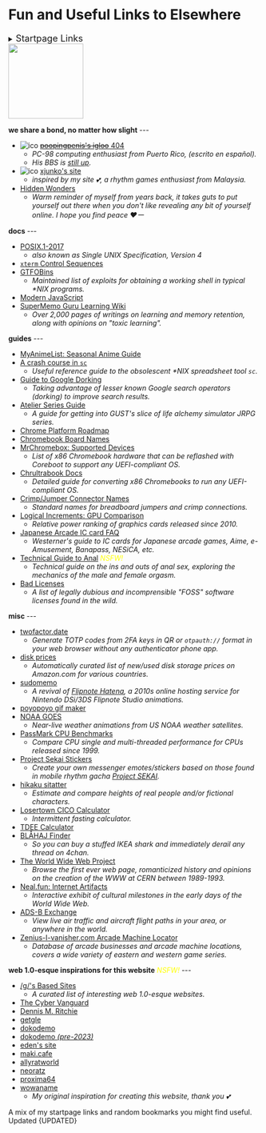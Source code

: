 <!-- started 2022/8/3 -->
<!-- updated 2023/11/27 -->
# Fun and Useful Links to Elsewhere

<details>
<summary><span style="font-size: 130%;">Startpage Links</span></summary>

**4channel** <span class="blink" style="color: #FFFF00;"><em>NSFW!</em></span> --- <br/>
[/g/](https://boards.4channel.org/g/catalog) <sup>*[desu](https://desuarchive.org/g/)*</sup> ·
[/ck/](https://boards.4channel.org/ck/catalog) <sup>*[warosu](https://warosu.org/ck/)*</sup> ·
[/o/](https://boards.4channel.org/o/catalog) <sup>*[4plebs](https://archive.4plebs.org/o/)*</sup> ·
[[s4s]](https://boards.4chan.org/s4s/catalog) <sup>*[4plebs](https://archive.4plebs.org/s4s/)*</sup>

**4channel shit-tier** <span class="blink" style="color: #FFFF00;"><em>NSFW!</em></span> --- <br/>
[/a/](https://boards.4channel.org/a/catalog) <sup>*[desu](https://desuarchive.org/a/)*</sup> ·
[/v/](https://boards.4channel.org/v/catalog) <sup>*[b4k](https://arch.b4k.co/v/)*</sup> ·
[/vg/](https://boards.4channel.org/vg/catalog) <sup>*[b4k](https://arch.b4k.co/vg/)*</sup> ·
[/x/](https://boards.4channel.org/x/catalog) <sup>*[4plebs](https://archive.4plebs.org/x/)*</sup> ·
[/cgl/](https://boards.4channel.org/cgl/catalog) <sup>*[desu](https://desuarchive.org/cgl/)*</sup> ·
[/fa/](https://boards.4channel.org/fa/catalog) <sup>*[warosu](https://warosu.org/fa/)*</sup> ·
[/lgbt/](https://boards.4channel.org/lgbt/catalog) <sup>*[archived](https://archived.moe/lgbt/)*</sup> ·
[/fit/](https://boards.4channel.org/fit/catalog) <sup>*[desu](https://desuarchive.org/fit/)*</sup> ·
[/jp/](https://boards.4channel.org/jp/catalog) <sup>*[warosu](https://warosu.org/jp/)*</sup>

**fanart/doujinshi** <span class="blink" style="color: #FFFF00;"><em>NSFW!</em></span> ---
[gelbooru](https://gelbooru.com) ·
[nhentai](https://nhentai.net) ·
[pixiv](https://www.pixiv.net/en/tags/初音ミク)

**alt. frontends** ---

<form method="get" action="https://nitter.eda.gay/search">
	<select name="f">
		<option value="users">Users</option>
		<option value="tweet">Tweets</option>
	</select>
  <input type="search" name="q" placeholder="Nitter" />
  <input type="submit" value="Search" />
</form>


**sauce** ---
[iqdb](https://iqdb.org) ·
[saucenao](https://saucenao.com) ·
[trace.moe](https://trace.moe) ·
[google](https://www.google.com/imghp) ·
[yandex](https://yandex.com/images)

**streaming** ---
[youtube](https://youtube.com) ·
[niconico](https://nicovideo.jp) ·
[animixplay](https://animixplay.to) ·
[mangadex](https://mangadex.org)

**filesharing** ---
[magnet-dl]({GIT_REMOTE}/zzzzzzz-stats/actions/workflows/magnet-dl.yml)
	<sup>*[source code]({GIT_REMOTE}/atelier/blob/master/.github/workflows/magnet-dl.yml)*</sup> ·
[nyaa](https://nyaa.si) ·
[fitgirl](https://fitgirl-repacks.site) ·
[CDromance](https://cdromance.com) ·
~~[zLibrary (rip)](https://u1lib.org)~~

**file hosts** ---
[catbox](https://catbox.moe) <sup>*[litterbox](https://litterbox.catbox.moe)*</sup> ·
[0x0.st](https://0x0.st)

**benchmarks** ---
[CPU Mark](https://cpubenchmark.net/singleCompare.php) ·
[G3D Mark](https://videocardbenchmark.net/singleCompare.php)

**stores** ---
[aliexpress](https://aliexpress.com) ·
[walmart](https://walmart.com) ·
[ebay](https://ebay.com) ·
[amazon](https://amazon.com) <sup>*[jp](https://amazon.jp)*</sup> ·
[mandarake](https://order.mandarake.co.jp/order/?lang=en)

</details>

<img class="right" style="width: 150px;" src="https://upload.wikimedia.org/wikipedia/commons/d/d1/WWW-LetShare.svg" />

**we share a bond, no matter how slight** ---
* ![ico]({DOC_ROOT}/static/button/affiliates/poopingpenis.gif) [~~poopingpenis's igloo~~ 404](https://poopingpenis.netlify.app/)
	* _PC-98 computing enthusiast from Puerto Rico, (escrito en español)._
	* _His BBS is [still up](https://poopingpenis.bbs.fc2.com)._
* ![ico]({DOC_ROOT}/static/button/affiliates/xjunko.png) [xjunko's site](https://konno.ovh)
	* _inspired by my site 💕, a rhythm games enthusiast from Malaysia._
* [Hidden Wonders](https://hiddenwonders.xyz)
	* _Warm reminder of myself from years back, it takes guts to put yourself out there when you don't like revealing any bit of yourself online. I hope you find peace ❤️ー_

**docs** ---
* [POSIX.1-2017](https://pubs.opengroup.org/onlinepubs/9699919799)
	* _also known as Single UNIX Specification, Version 4_
* <a href="https://chromium.googlesource.com/apps/libapps/+/HEAD/hterm/docs/ControlSequences&#46;md">`xterm` Control Sequences</a>
* [GTFOBins](https://gtfobins.github.io)
	* _Maintained list of exploits for obtaining a working shell in typical *NIX programs._
* [Modern JavaScript](https://javascript.info)
* [SuperMemo Guru Learning Wiki](https://supermemo.guru/wiki/SuperMemo_Guru)
	* _Over 2,000 pages of writings on learning and memory retention, along with opinions on "toxic learning"._

**guides** ---
* [MyAnimeList: Seasonal Anime Guide](https://myanimelist.net/anime/season)
* [A crash course in `sc`](http://blog.startaylor.net/2016/08/29/sc)
	* _Useful reference guide to the obsolescent *NIX spreadsheet tool `sc`._
* [Guide to Google Dorking](https://kit.exposingtheinvisible.org/en/google-dorking.html)
	* _Taking advantage of lesser known Google search operators (dorking) to improve search results._
* [Atelier Series Guide](https://barrelwisdom.com/blog/atelier-series-guide)
	* _A guide for getting into GUST's slice of life alchemy simulator JRPG series._
* [Chrome Platform Roadmap](https://chromestatus.com/roadmap)
* [Chromebook Board Names](https://chromiumdash.appspot.com/serving-builds?deviceCategory=ChromeOS)
* [MrChromebox: Supported Devices](https://mrchromebox.tech/#devices)
	* _List of x86 Chromebook hardware that can be reflashed with Coreboot to support any UEFI-compliant OS._
* [Chrultrabook Docs](https://chrultrabook.github.io/docs/)
	* _Detailed guide for converting x86 Chromebooks to run any UEFI-compliant OS._
* [Crimp/Jumper Connector Names](https://www.mattmillman.com/info/crimpconnectors)
	* _Standard names for breadboard jumpers and crimp connections._
* [Logical Increments: GPU Comparison](https://www.logicalincrements.com/articles/graphicscardcomparison)
	* _Relative power ranking of graphics cards released since 2010._
* [Japanese Arcade IC card FAQ](https://old.reddit.com/r/rhythmgames/comments/w8cxcs/arcade_ic_card_faq/)
	* _Westerner's guide to IC cards for Japanese arcade games, Aime, e-Amusement, Banapass, NESiCA, etc._
* [Technical Guide to Anal](https://github.com/regdude/anal) <span class="blink" style="color: #FFFF00;"><em>NSFW!</em></span>
	* _Technical guide on the ins and outs of anal sex, exploring the mechanics of the male and female orgasm._
* [Bad Licenses](https://github.com/ErikMcClure/bad-licenses)
	* _A list of legally dubious and incomprensible "FOSS" software licenses found in the wild._

**misc** ---
* [twofactor.date](https://twofactor.date)
	* _Generate TOTP codes from 2FA keys in QR or `otpauth://` format in your web browser without any authenticator phone app._
* [disk prices](https://diskprices.com)
	* _Automatically curated list of new/used disk storage prices on Amazon.com for various countries._
* [sudomemo](https://www.sudomemo.net)
	* _A revival of [Flipnote Hatena](https://en.wikipedia.org/wiki/Flipnote_Studio), a 2010s online hosting service for Nintendo DSi/3DS Flipnote Studio animations._
* [poyopoyo gif maker](https://poyopoyo.gifanimaker.com)
* [NOAA GOES](https://www.star.nesdis.noaa.gov/GOES)
	* _Near-live weather animations from US NOAA weather satellites._
* [PassMark CPU Benchmarks](https://www.cpubenchmark.net/singleCompare.php)
	* _Compare CPU single and multi-threaded performance for CPUs released since 1999._
* [Project Sekai Stickers](https://st.ayaka.one/)
	* _Create your own messenger emotes/stickers based on those found in mobile rhythm gacha [Project SEKAI](https://projectsekai.fandom.com/wiki/Project_SEKAI_COLORFUL_STAGE!)._
* [hikaku sitatter](https://hikaku-sitatter.com/en/)
	* _Estimate and compare heights of real people and/or fictional characters._
* [Losertown CICO Calculator](https://www.losertown.org/eats/cal.php)
	* _Intermittent fasting calculator._
* [TDEE Calculator](https://tdeecalculator.net)
* [BLÅHAJ Finder](https://blahaj.quest/)
	* _So you can buy a stuffed IKEA shark and immediately derail any thread on 4chan._
* [The World Wide Web Project](http://info.cern.ch/)
	* _Browse the first ever web page, romanticized history and opinions on the creation of the WWW at CERN between 1989-1993._
* [Neal.fun: Internet Artifacts](https://neal.fun/internet-artifacts/)
	* _Interactive exhibit of cultural milestones in the early days of the World Wide Web._
* [ADS-B Exchange](https://globe.adsbexchange.com/)
	* _View live air traffic and aircraft flight paths in your area, or anywhere in the world._
* [Zenius-I-vanisher.com Arcade Machine Locator](https://zenius-i-vanisher.com/v5.2/arcades.php)
	* _Database of arcade businesses and arcade machine locations, covers a wide variety of eastern and western game series._

**web 1.0-esque inspirations for this website** <span class="blink" style="color: #FFFF00;"><em>NSFW!</em></span> ---
* [/g/'s Based Sites](https://based.coom.tech)
	* _A curated list of interesting web 1.0-esque websites._
* [The Cyber Vanguard](https://cyber.dabamos.de)
* [Dennis M. Ritchie](https://www.bell-labs.com/usr/dmr/www)
* [getgle](https://getgle.org)
* [dokodemo](https://dokode.moe)
* [dokodemo _(pre-2023)_](https://web.archive.org/web/20220731061144/https://dokodemo.neocities.org/)
* [eden's site](https://eda.gay)
* [maki.cafe](https://maki.cafe)
* [allyratworld](https://allyratworld.neocities.org/home.html)
* [neoratz](https://neoratz.neocities.org/)
* [proxima64](https://proxima64.org)
* [wowaname](https://wowana.me)
	* _My original inspiration for creating this website, thank you 💕_


A mix of my startpage links and random bookmarks you might find useful.<br/>
Updated {UPDATED}
